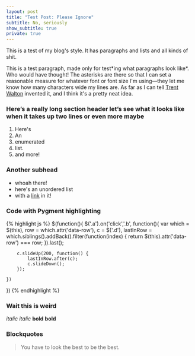 ```yaml
---
layout: post
title: "Test Post: Please Ignore"
subtitle: No, seriously
show_subtitle: true
private: true
---
```


This is a test of my blog's style. It has paragraphs and lists and all kinds of shit.

This is a test paragraph, made only for test\*ing what paragraphs look like\*. Who would have thought! The asterisks are there so that I can set a reasonable measure for whatever font or font size I'm using—they let me know how many characters wide my lines are. As far as I can tell [Trent Walton](http://trentwalton.com/2012/06/19/fluid-type/) invented it, and I think it's a pretty neat idea. 

### Here’s a really long section header let’s see what it looks like when it takes up two lines or even more maybe

1. Here's
2. An
3. enumerated
4. list.
5. and more!

### Another subhead

+ whoah there!
+ here's an unordered list
+ with a [link](http://www.google.com) in it!

### Code with Pygment highlighting

{% highlight js %}
$(function(){
    $('.a').on('click','.b', function(){
        var which = $(this),
            row = which.attr('data-row'),
            c = $('.d'),
            lastInRow = which.siblings().addBack().filter(function(index) {
                return $(this).attr('data-row') === row;
            }).last();
        
        c.slideUp(200, function() {
            lastInRow.after(c);
            c.slideDown();
        });
        
    })
})
{% endhighlight %}

### Wait this is weird

_italic_
*italic*
__bold__
**bold**

### Blockquotes

> You have to look the best to be the best.